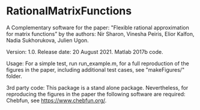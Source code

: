 # RationalMatrixFunctions
A Complementary software for the paper: "Flexible rational approximation for matrix functions” by the authors: Nir Sharon, Vinesha Peiris, Elior Kalfon, Nadia Sukhorukova, Julien Ugon.

Version: 1.0. Release date: 20 August 2021. Matlab 2017b code.

Usage: For a simple test, run run_example.m, for a full reproduction of the figures in the paper, including additional test cases, see "makeFigures/" folder.

3rd party code: This package is a stand alone package. Nevertheless, for reproducing the figures in the paper the following software are required: Chebfun, see https://www.chebfun.org/.
